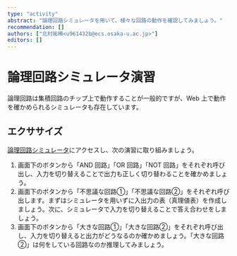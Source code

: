 ```yaml
---
type: "activity"
abstract: "論理回路シミュレータを用いて、様々な回路の動作を確認してみましょう。"
recommendation: []
authors: ["北村祐稀<u961432b@ecs.osaka-u.ac.jp>"]
editors: []
---
```


# 論理回路シミュレータ演習

論理回路は集積回路のチップ上で動作することが一般的ですが、Web 上で動作を確かめられるシミュレータも存在しています。

## エクササイズ

[論理回路シミュレータ](https://pro-ktmr.github.io/simcirjs-informatics1/)にアクセスし、次の演習に取り組みましょう。

1. 画面下のボタンから「AND 回路」「OR 回路」「NOT 回路」をそれぞれ呼び出し、入力を切り替えることで出力も正しく切り替わることを確かめましょう。
2. 画面下のボタンから「不思議な回路①」「不思議な回路②」をそれぞれ呼び出します。まずはシミュレータを用いずに入出力の表（真理値表）を作成しましょう。次に、シミュレータで入力を切り替えることで答え合わせをしましょう。
3. 画面下のボタンから「大きな回路①」「大きな回路②」をそれぞれ呼び出し、入力を切り替えると出力がどうなるのか確かめましょう。「大きな回路②」は何をしている回路なのか推理してみましょう。
